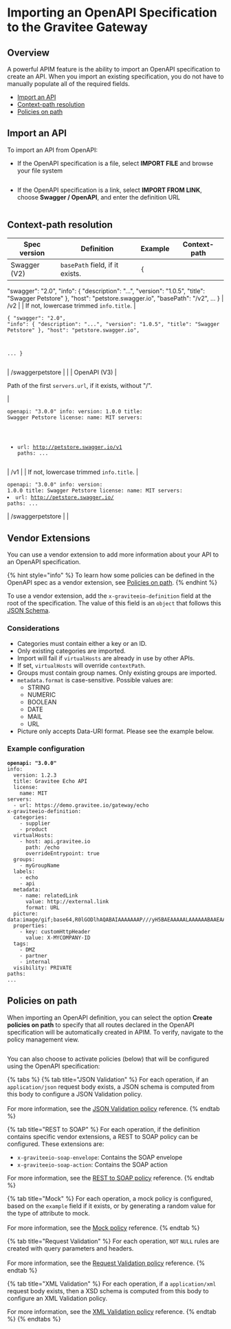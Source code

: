 # Importing an OpenAPI Specification to the Gravitee Gateway

## Overview

A powerful APIM feature is the ability to import an OpenAPI specification to create an API. When you import an existing specification, you do not have to manually populate all of the required fields.&#x20;

* [Import an API](openapi-spec-import.md#import-an-api)
* [Context-path resolution](openapi-spec-import.md#context-path-resolution)
* [Policies on path](openapi-spec-import.md#policies-on-path)

## Import an API

To import an API from OpenAPI:

*   If the OpenAPI specification is a file, select **IMPORT FILE** and browse your file system&#x20;

    <figure><img src="../../../.gitbook/assets/graviteeio-import-openapi-file.png" alt=""><figcaption></figcaption></figure>
*   If the OpenAPI specification is a link, select **IMPORT FROM LINK**, choose **Swagger / OpenAPI**, and enter the definition URL&#x20;

    <figure><img src="../../../.gitbook/assets/graviteeio-import-openapi-link.png" alt=""><figcaption></figcaption></figure>

## **Context-path resolution**

| Spec version                            | Definition                                                                                                                                                                                  | Example                                                                                                                                                                                                         | Context-path |
| --------------------------------------- | ------------------------------------------------------------------------------------------------------------------------------------------------------------------------------------------- | --------------------------------------------------------------------------------------------------------------------------------------------------------------------------------------------------------------- | ------------ |
| Swagger (V2)                            | `basePath` field, if it exists.                                                                                                                                                             | <pre><code>{
  "swagger": "2.0",
  "info": {
    "description": "...",
    "version": "1.0.5",
    "title": "Swagger Petstore"
  },
  "host": "petstore.swagger.io",
  "basePath": "/v2",
  ...
}
</code></pre> | /v2          |
| If not, lowercase trimmed `info.title`. | <pre><code>{
  "swagger": "2.0",
  "info": {
    "description": "...",
    "version": "1.0.5",
    "title": "Swagger Petstore"
  },
  "host": "petstore.swagger.io",

  ...
}
</code></pre> | /swaggerpetstore                                                                                                                                                                                                |              |
| OpenAPI (V3)                            | <p>Path of the first <code>servers.url</code>, if it exists, without "/".<br></p>                                                                                                           | <pre><code>openapi: "3.0.0"
info:
  version: 1.0.0
  title: Swagger Petstore
  license:
    name: MIT
servers:
  - url: http://petstore.swagger.io/v1
paths:
...
</code></pre>                                  | /v1          |
| If not, lowercase trimmed `info.title`. | <pre><code>openapi: "3.0.0"
info:
  version: 1.0.0
  title: Swagger Petstore
  license:
    name: MIT
servers:
  - url: http://petstore.swagger.io/
paths:
  ...
</code></pre>              | /swaggerpetstore                                                                                                                                                                                                |              |

## Vendor Extensions

You can use a vendor extension to add more information about your API to an OpenAPI specification.

{% hint style="info" %}
To learn how some policies can be defined in the OpenAPI spec as a vendor extension, see [Policies on path](openapi-spec-import.md#policies-on-path).
{% endhint %}

To use a vendor extension, add the `x-graviteeio-definition` field at the root of the specification. The value of this field is an `object` that follows this [JSON Schema](https://raw.githubusercontent.com/gravitee-io/gravitee-api-management/master/gravitee-apim-rest-api/gravitee-apim-rest-api-service/src/main/resources/schema/xGraviteeIODefinition.json).

### Considerations

* Categories must contain either a key or an ID.
* Only existing categories are imported.
* Import will fail if `virtualHosts` are already in use by other APIs.
* If set, `virtualHosts` will override `contextPath`.
* Groups must contain group names. Only existing groups are imported.
* `metadata.format` is case-sensitive. Possible values are:
  * STRING
  * NUMERIC
  * BOOLEAN
  * DATE
  * MAIL
  * URL
* Picture only accepts Data-URI format. Please see the example below.

### Example configuration

<pre class="language-yaml"><code class="lang-yaml"><strong>openapi: "3.0.0"
</strong>info:
  version: 1.2.3
  title: Gravitee Echo API
  license:
    name: MIT
servers:
  - url: https://demo.gravitee.io/gateway/echo
x-graviteeio-definition:
  categories:
    - supplier
    - product
  virtualHosts:
    - host: api.gravitee.io
      path: /echo
      overrideEntrypoint: true
  groups:
    - myGroupName
  labels:
    - echo
    - api
  metadata:
    - name: relatedLink
      value: http://external.link
      format: URL
  picture: data:image/gif;base64,R0lGODlhAQABAIAAAAAAAP///yH5BAEAAAAALAAAAAABAAEAAAIBRAA7
  properties:
    - key: customHttpHeader
      value: X-MYCOMPANY-ID
  tags:
    - DMZ
    - partner
    - internal
  visibility: PRIVATE
paths:
...
</code></pre>

## Policies on path

When importing an OpenAPI definition, you can select the option **Create policies on path** to specify that all routes declared in the OpenAPI specification will be automatically created in APIM. To verify, navigate to the policy management view.

<figure><img src="https://docs.gravitee.io/images/apim/3.x/api-publisher-guide/manage-apis/graviteeio-import-openapi-policies-path.png" alt=""><figcaption></figcaption></figure>

You can also choose to activate policies (below) that will be configured using the OpenAPI specification:

{% tabs %}
{% tab title="JSON Validation" %}
For each operation, if an `application/json` request body exists, a JSON schema is computed from this body to configure a JSON Validation policy.\
\
For more information, see the [JSON Validation policy](../policy-studio/policies-for-your-apis/i-k/json-validation.md) reference.
{% endtab %}

{% tab title="REST to SOAP" %}
For each operation, if the definition contains specific vendor extensions, a REST to SOAP policy can be configured. These extensions are:

* `x-graviteeio-soap-envelope`: Contains the SOAP envelope
* `x-graviteeio-soap-action`: Contains the SOAP action

For more information, see the [REST to SOAP policy](../policy-studio/policies-for-your-apis/r-s/rest-to-soap.md) reference.
{% endtab %}

{% tab title="Mock" %}
For each operation, a mock policy is configured, based on the `example` field if it exists, or by generating a random value for the type of attribute to mock.\
\
For more information, see the [Mock policy](../policy-studio/policies-for-your-apis/l-p/mock.md) reference.
{% endtab %}

{% tab title="Request Validation" %}
For each operation, `NOT` `NULL` rules are created with query parameters and headers.\
\
For more information, see the [Request Validation policy](../policy-studio/policies-for-your-apis/r-s/request-validation.md) reference.
{% endtab %}

{% tab title="XML Validation" %}
For each operation, if a `application/xml` request body exists, then a XSD schema is computed from this body to configure an XML Validation policy.&#x20;

For more information, see the [XML Validation policy](../policy-studio/policies-for-your-apis/t-x/xml-validation.md) reference.
{% endtab %}
{% endtabs %}
